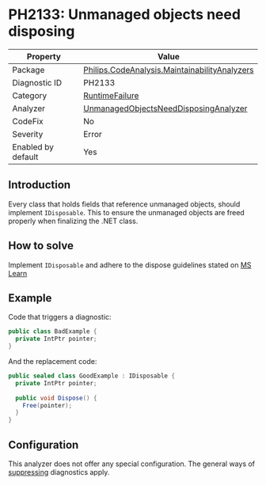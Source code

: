 # PH2133: Unmanaged objects need disposing

| Property | Value  |
|--|--|
| Package | [Philips.CodeAnalysis.MaintainabilityAnalyzers](https://www.nuget.org/packages/Philips.CodeAnalysis.MaintainabilityAnalyzers) |
| Diagnostic ID | PH2133 |
| Category  | [RuntimeFailure](../RuntimeFailure.md) |
| Analyzer | [UnmanagedObjectsNeedDisposingAnalyzer](https://github.com/philips-software/roslyn-analyzers/blob/master/Philips.CodeAnalysis.MaintainabilityAnalyzers/RuntimeFailure/UnmanagedObjectsNeedDisposingAnalyzer.cs)
| CodeFix  | No |
| Severity | Error |
| Enabled by default | Yes |

## Introduction

Every class that holds fields that reference unmanaged objects, should implement `IDisposable`. This to ensure the unmanaged objects are freed properly when finalizing the .NET class.

## How to solve

Implement `IDisposable` and adhere to the dispose guidelines stated on [MS Learn](https://learn.microsoft.com/en-us/dotnet/standard/garbage-collection/implementing-dispose)

## Example

Code that triggers a diagnostic:
``` cs
public class BadExample {
  private IntPtr pointer;
}
```

And the replacement code:
``` cs
public sealed class GoodExample : IDisposable {
  private IntPtr pointer;
  
  public void Dispose() {
    Free(pointer);
  }
}
```

## Configuration

This analyzer does not offer any special configuration. The general ways of [suppressing](https://learn.microsoft.com/en-us/dotnet/fundamentals/code-analysis/suppress-warnings) diagnostics apply.